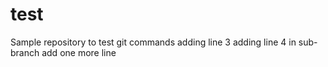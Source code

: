# test
Sample repository to test git commands
adding line 3
adding line 4 in sub-branch
add one more line
